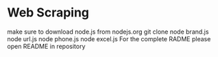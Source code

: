 # Web Scraping

make sure to download node.js from nodejs.org 
git clone 
node brand.js
node url.js
node phone.js
node excel.js
For the complete RADME please open README in repository 
